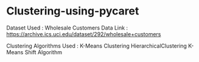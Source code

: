 # Clustering-using-pycaret

Dataset Used :
Wholesale Customers Data
Link : https://archive.ics.uci.edu/dataset/292/wholesale+customers

Clustering Algorithms Used :
K-Means Clustering
HierarchicalClustering
K-Means Shift Algorithm
